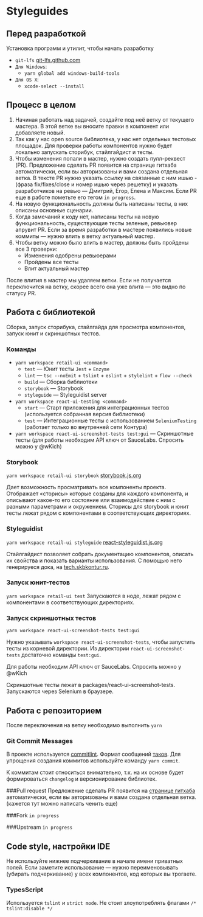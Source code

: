 # Styleguides
## Перед разработкой
Установка программ и утилит, чтобы начать разработку

- `git-lfs` [git-lfs.github.com](https://git-lfs.github.com)
- `Для Windows`:
  - `yarn global add windows-build-tools`
- `Для OS X`:
  - `xcode-select --install`


## Процесс в целом
1. Начиная работать над задачей, создайте под неё ветку от текущего мастера. В этой ветке вы вносите правки в компонент или добавляете новый. 
2. Так как у нас open source библиотека, у нас нет отдельных тестовых площадок. Для проверки работы компонентов нужно будет локально запускать сторибук, стайлгайдист и тесты.
3. Чтобы изменения попали в мастер, нужно создать пулл-реквест (PR). Предложение сделать PR появится на странице гитхаба автоматически, если вы авторизованы и вами создана отдельная ветка. В тексте PR нужно указать ссылку на связанные с ним ишью - (фраза fix/fixes/close и номер ишью через решетку) и указать разработчиков на ревью — Дмитрий, Егор, Елена и Максим. Если PR еще в работе пометьте его тегом `in progress`.
4. На новую функциональность должны быть написаны тесты, в них описаны основные сценарии.
5. Когда замечаний к коду нет, написаны тесты на новую функциональность, существующие тесты зеленые, ревьювер апрувит PR. Если за время разработки в мастере появились новые коммиты — нужно влить в ветку актуальный мастер.
6. Чтобы ветку можно было влить в мастер, должны быть пройдены все 3 проверки: 
    - Изменения одобрены ревьюерами
    - Пройдены все тесты
    - Влит актуальный мастер

После влития в мастер мы удаляем ветки. Если не получается переключится на ветку, скорее всего она уже влита — это видно по статусу PR.

## Работа с библиотекой
Сборка, запуск сторибука, стайлгайда для просмотра компонентов, запуск юнит и скриншотных тестов.
### Команды
- `yarn workspace retail-ui <command>`
  - `test` — Юнит тесты `Jest` + `Enzyme`
  - `lint` — `tsc --noEmit` + `tslint` + `eslint` + `stylelint` + `flow --check`
  - `build` — Сборка библиотеки
  - `storybook` — Storybook
  - `styleguide` — Styleguidist server
- `yarn workspace react-ui-testing <command>`
  - `start` — Старт приложения для интеграционных тестов (используется собранная версия библиотеки)
  - `test` — Интеграционные тесты с использованием `SeleniumTesting` (работает только во внутренней сети Контура)
- `yarn workspace react-ui-screenshot-tests test:gui` — Скриншотные тесты (для работы необходим API ключ от SauceLabs. Спросить можно у @wKich)

### Storybook
`yarn workspace retail-ui storybook`
[storybook.js.org](https://storybook.js.org) 

Дает возможность просматривать все компоненты проекта. Отображает «сторисы» которые созданы для каждого компонента, и описывают какое-то его состояние или взаимодействие с ним с разными параметрами и окружением. Сторисы для storybook и юнит тесты лежат рядом с компонентами в соответствующих директориях. 

### Styleguidist
`yarn workspace retail-ui styleguide`
[react-styleguidist.js.org](https://react-styleguidist.js.org)

Стайлгайдист позволяет собрать документацию компонентов, описать их свойства и показать варианты использования. С помощью него генерируеся дока, на [tech.skbkontur.ru](http://tech.skbkontur.ru/react-ui/).

### Запуск юнит-тестов
`yarn workspace retail-ui test`
Запускаются в ноде, лежат рядом с компонентами в соответствующих директориях. 

### Запуск скриншотных тестов
`yarn workspace react-ui-screenshot-tests test:gui`

Нужно указывать `workspace react-ui-screenshot-tests`, чтобы запустить тесты из корневой директории. Из директории `react-ui-screenshot-tests` достаточно команды `test:gui`.

Для работы необходим API ключ от SauceLabs. Спросить можно у @wKich

Скриншотные тесты лежат в packages/react-ui-screenshot-tests. Запускаются через Selenium в браузере.

## Работа с репозиторием
После переключения на ветку необходимо выполнить `yarn`

### Git Commit Messages
В проекте используется [commitlint](http://marionebl.github.io/commitlint/#/). Формат сообщений [таков](https://conventionalcommits.org/). Для упрощения создания коммитов используйте команду `yarn commit`. 

К коммитам стоит относиться внимательно, т.к. на их основе будет формироваться `changelog` и версионирование библиотек.

###Pull request
Предложение сделать PR появится на [странице гитхаба](https://github.com/skbkontur/retail-ui/pulls)  автоматически, если вы авторизованы и вами создана отдельная ветка. 
(кажется тут можно написать ченить еще)

###Fork
`in progress`

###Upstream
`in progress`


## Code style, настройки IDE

Не используйте нижнее подчеркивание в начале имени приватных полей. Если заметите использование — нужно переименовывать (убирать подчеркивание) у всех компонентов, код которых вы трогаете.

### TypesScript
Используется `tslint` и `strict mode`. Не стоит злоупотреблять флагами `/* tslint:disable */`
